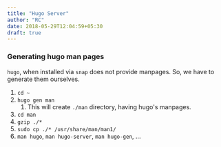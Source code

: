 ```yaml
---
title: "Hugo Server"
author: "RC"
date: 2018-05-29T12:04:59+05:30
draft: true
---
```


### Generating hugo man pages
`hugo`, when installed via `snap` does not provide manpages. So, we have to generate them ourselves.

1. `cd ~`
2. `hugo gen man`
    1. This will create `./man` directory, having hugo's manpages.
3. `cd man`
4. `gzip ./*`
5. `sudo cp ./* /usr/share/man/man1/`
6. `man hugo`, `man hugo-server`, `man hugo-gen`, ...
